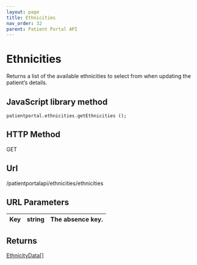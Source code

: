 ```yaml
---
layout: page
title: Ethnicities
nav_order: 32
parent: Patient Portal API
---
```


# Ethnicities



Returns a list of the available ethnicities to select from when updating the patient’s details.

## JavaScript library method

```
patientportal.ethnicities.getEthnicities ();
```

## HTTP Method

GET

## ****Url****

/patientportalapi/ethnicities/ethnicities

## URL Parameters

| Key | string | The absence key. |
| --- | --- | --- |

## Returns

[EthnicityData\[\]](#_EthnicityData)
